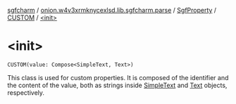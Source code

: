 [sgfcharm](../../../index.md) / [onion.w4v3xrmknycexlsd.lib.sgfcharm.parse](../../index.md) / [SgfProperty](../index.md) / [CUSTOM](index.md) / [&lt;init&gt;](./-init-.md)

# &lt;init&gt;

`CUSTOM(value: Compose<SimpleText, Text>)`

This class is used for custom properties. It is composed of the identifier and the
content of the value, both as strings inside [SimpleText](../../-sgf-type/-simple-text/index.md) and [Text](../../-sgf-type/-text/index.md) objects, respectively.

